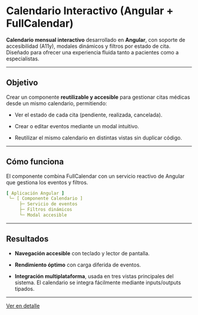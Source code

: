 # Calendario Interactivo (Angular + FullCalendar)

**Calendario mensual interactivo** desarrollado en **Angular**, con soporte de accesibilidad (A11y), modales dinámicos y filtros por estado de cita.
Diseñado para ofrecer una experiencia fluida tanto a pacientes como a especialistas.

---

## Objetivo

Crear un componente **reutilizable y accesible** para gestionar citas médicas desde un mismo calendario, permitiendo:

- Ver el estado de cada cita (pendiente, realizada, cancelada).

- Crear o editar eventos mediante un modal intuitivo.

- Reutilizar el mismo calendario en distintas vistas sin duplicar código.

---

## Cómo funciona

El componente combina FullCalendar con un servicio reactivo de Angular que gestiona los eventos y filtros.
```yaml
[ Aplicación Angular ]
 └─ [ Componente Calendario ]
     ├─ Servicio de eventos
     ├─ Filtros dinámicos
     └─ Modal accesible
```
---
## Resultados

- **Navegación accesible** con teclado y lector de pantalla.

- **Rendimiento óptimo** con carga diferida de eventos.

- **Integración multiplataforma**, usada en tres vistas principales del sistema.
El calendario se integra fácilmente mediante inputs/outputs tipados.
---
[Ver en detalle](proyectos/detalle.html?src=content/proyectos/calendario-interactivo&title=Calendario%20interactivo)